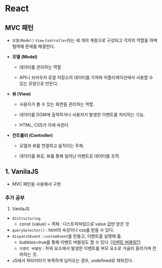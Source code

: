 # React



## MVC 패턴

- `모델(Model)` `View` `Controller`라는 세 개의 계층으로 구성되고 각자의 역할을 하며 협력해 문제를 해결한다. 

- **모델** **(Model)**
  
  - 데이터를 관리하는 역할. 
  
  - API나 브러우저 로컬 저장소의 데이터를 가져와 어플리케이션에서 사용할 수 있는 모양으로 만든다. 

- **뷰 (View)**
  
  - 사용자가 볼 수 있는 화면을 관리하는 역할. 
  
  - 데이터를 DOM에 출력하거나 사용자가 발생한 이벤트를 처리하는 기능. 
  
  - HTML, CSS가 이에 속한다

- **컨트롤러 (Controller)**
  
  - 모델과 뷰를 연결하고 움직이는 주체. 
  
  - 데이터를 뷰로, 뷰를 통해 일어난 이벤트로 데이터를 조작. 



## 1. VanilaJS

- MVC 패턴을 사용해서 구현



### 추가 공부 
1. VanilaJS
  - `distructuring` 
    - const {value} = 객체 : 디스트럭쳐링으로 value 값만 받은 것
  - `querySelector()` : html의 속성이나 css를 받을 수 있다. 
  - `dispatchEvent` : `customEvent`를 만들고, 이벤트를 실행해 줌. 
    - bubbles=true를 통해 이벤트 버블링도 할 수 있다. [[이벤트 버블링?]](https://jhyonhyon.tistory.com/24)
    - `이벤트 버블링` : 하위 요소에서 발생한 이벤트를 부모 요소로 거슬러 올라가며 전파하는 것. 
  - JS에서 파라미터가 부족하게 넘어오는 경우, undefined로 채워진다. 

